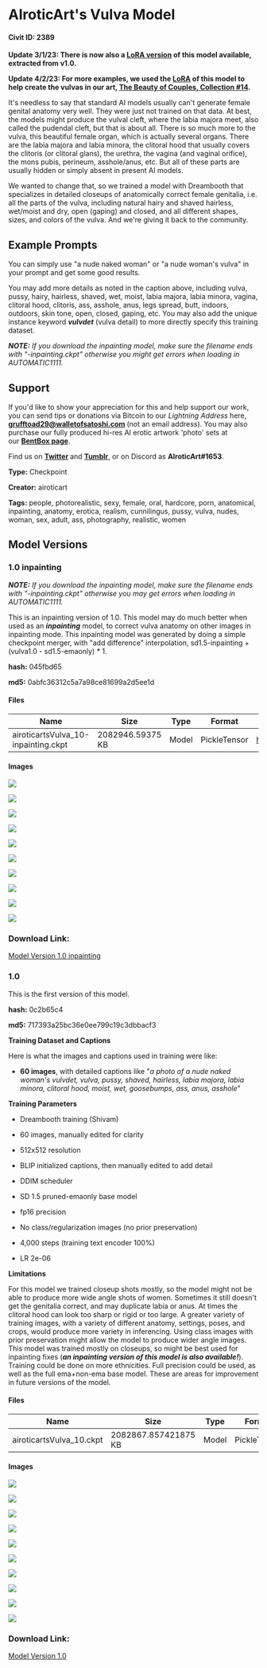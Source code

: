 # AIroticArt's Vulva Model

#### Civit ID: 2389

<p><strong>Update 3/1/23: There is now also a </strong><a target="_blank" rel="ugc" href="https://civitai.com/models/14730/airoticarts-vulva-model-lora"><strong>LoRA version</strong></a><strong> of this model available, extracted from v1.0.</strong></p><p><strong>Update 4/2/23: For more examples, we used the </strong><a target="_blank" rel="ugc" href="https://civitai.com/models/14730/airoticarts-vulva-model-lora"><strong>LoRA</strong></a><strong> of this model to help create the vulvas in our art, </strong><a target="_blank" rel="ugc" href="https://www.reddit.com/user/AIroticArt/comments/129x9ff/the_beauty_of_couples_collection_14_aiassisted/?utm_source=share&amp;utm_medium=web2x&amp;context=3"><strong>The Beauty of Couples, Collection #14</strong></a><strong>.</strong></p><p>It's needless to say that standard AI models usually can't generate female genital anatomy very well. They were just not trained on that data. At best, the models might produce the vulval cleft, where the labia majora meet, also called the pudendal cleft, but that is about all. There is so much more to the vulva, this beautiful female organ, which is actually several organs. There are the labia majora and labia minora, the clitoral hood that usually covers the clitoris (or clitoral glans), the urethra, the vagina (and vaginal orifice), the mons pubis, perineum, asshole/anus, etc. But all of these parts are usually hidden or simply absent in present AI models.</p><p>We wanted to change that, so we trained a model with Dreambooth that specializes in detailed closeups of anatomically correct female genitalia, i.e. all the parts of the vulva, including natural hairy and shaved hairless, wet/moist and dry, open (gaping) and closed, and all different shapes, sizes, and colors of the vulva. And we're giving it back to the community.</p><h2>Example Prompts</h2><p>You can simply use "a nude naked woman" or "a nude woman's vulva" in your prompt and get some good results.</p><p>You may add more details as noted in the caption above, including vulva, pussy, hairy, hairless, shaved, wet, moist, labia majora, labia minora, vagina, clitoral hood, clitoris, ass, asshole, anus, legs spread, butt, indoors, outdoors, skin tone, open, closed, gaping, etc. You may also add the unique instance keyword <strong><em>vulvdet</em></strong> (vulva detail) to more directly specify this training dataset.</p><p><strong><em>NOTE:</em></strong> <em>If you download the inpainting model, make sure the filename ends with "-inpainting.ckpt" otherwise you might get errors when loading in AUTOMATIC1111.</em></p><h2>Support</h2><p>If you'd like to show your appreciation for this and help support our work, you can send tips or donations via Bitcoin to our <em>Lightning Address </em>here, <a target="_blank" rel="ugc" href="mailto:grufftoad29@walletofsatoshi.com"><strong>grufftoad29@walletofsatoshi.com</strong></a><strong> </strong>(not an email address). You may also purchase our fully produced hi-res AI erotic artwork 'photo' sets at our <a target="_blank" rel="ugc" href="https://bentbox.co/airoticart"><strong>BentBox page</strong></a>.</p><p>Find us on <a target="_blank" rel="ugc" href="https://twitter.com/airoticart"><strong>Twitter</strong></a><strong> </strong>and <a target="_blank" rel="ugc" href="https://airoticart.tumblr.com/"><strong>Tumblr</strong></a>, or on Discord as <strong>AIroticArt#1653</strong>.</p>

**Type:** Checkpoint

**Creator:** airoticart

**Tags:** people, photorealistic, sexy, female, oral, hardcore, porn, anatomical, inpainting, anatomy, erotica, realism, cunnilingus, pussy, vulva, nudes, woman, sex, adult, ass, photography, realistic, women

## Model Versions

### 1.0 inpainting

<p><strong><em>NOTE:</em></strong> <em>If you download the inpainting model, make sure the filename ends with "-inpainting.ckpt" otherwise you may get errors when loading in AUTOMATIC1111.</em></p><p>This is an inpainting version of 1.0. This model may do much better when used as an <strong><em>inpainting</em></strong> model, to correct vulva anatomy on other images in inpainting mode. This inpainting model was generated by doing a simple checkpoint merger, with "add difference" interpolation, sd1.5-inpainting + (vulva1.0 - sd1.5-emaonly) * 1.</p><p><strong>hash:</strong> 045fbd65</p><p><strong>md5:</strong> 0abfc36312c5a7a98ce81699a2d5ee1d</p>

#### Files

| Name | Size | Type | Format | Download Url | AutoV1 | AutoV2 | SHA256 | CRC32 | BLAKE3 |
| --- | --- | --- | --- | --- | --- | --- | --- | --- | --- |
| airoticartsVulva_10-inpainting.ckpt | 2082946.59375 KB | Model | PickleTensor | https://civitai.com/api/download/models/2628 | 045FBD65 | 4A2E823863 | 4A2E823863F8FBB9C23ACE4E2F1CE343BB2E7D0E6631E8FAAB9AD58B009396A6 | 2A7040FB | 0BD1E07D56B343BEBA6A78B9F66B794CEFCADCCF685254CB87D7CD9CC72F31C0 |

#### Images

<p><img src="https://image.civitai.com/xG1nkqKTMzGDvpLrqFT7WA/c40f42fe-d311-4848-0217-c1599d34f900/width=450/19410.jpeg" /></p>

<p><img src="https://image.civitai.com/xG1nkqKTMzGDvpLrqFT7WA/a4b591bb-f75a-4f11-7a23-975b78cae100/width=450/19421.jpeg" /></p>

<p><img src="https://image.civitai.com/xG1nkqKTMzGDvpLrqFT7WA/2c2d4c4d-9bd5-4b76-f428-86f4092b7d00/width=450/19420.jpeg" /></p>

<p><img src="https://image.civitai.com/xG1nkqKTMzGDvpLrqFT7WA/8122bd1c-2141-4dec-430a-545c2d111200/width=450/19418.jpeg" /></p>

<p><img src="https://image.civitai.com/xG1nkqKTMzGDvpLrqFT7WA/db10b413-c448-4632-702d-7f8deaee9a00/width=450/19417.jpeg" /></p>

<p><img src="https://image.civitai.com/xG1nkqKTMzGDvpLrqFT7WA/ba6eb59b-6675-4518-1954-2d0cb5cb0900/width=450/19416.jpeg" /></p>

<p><img src="https://image.civitai.com/xG1nkqKTMzGDvpLrqFT7WA/5e2d2de2-3ffb-493e-e388-ac1e5c6bb200/width=450/19415.jpeg" /></p>

<p><img src="https://image.civitai.com/xG1nkqKTMzGDvpLrqFT7WA/f1f63169-447c-4706-0cbe-2deac9713300/width=450/19414.jpeg" /></p>

<p><img src="https://image.civitai.com/xG1nkqKTMzGDvpLrqFT7WA/3cdf7229-4d80-48bb-94d8-fdf24c1de600/width=450/19413.jpeg" /></p>

<p><img src="https://image.civitai.com/xG1nkqKTMzGDvpLrqFT7WA/fc98f51b-4192-4952-e74b-e4fd9dcfcd00/width=450/19412.jpeg" /></p>

### Download Link:

[Model Version 1.0 inpainting](https://civitai.com/api/download/models/2628)

### 1.0

<p>This is the first version of this model.</p><p><strong>hash:</strong> 0c2b65c4</p><p><strong>md5:</strong> 717393a25bc36e0ee799c19c3dbbacf3</p><p><strong>Training Dataset and Captions</strong></p><p>Here is what the images and captions used in training were like:</p><ul><li><p><strong>60 images</strong>, with detailed captions like "<em>a photo of a nude naked woman's vulvdet, vulva, pussy, shaved, hairless, labia majora, labia minora, clitoral hood, moist, wet, goosebumps, ass, anus, asshole</em>"</p></li></ul><p><strong>Training Parameters</strong></p><ul><li><p>Dreambooth training (Shivam)</p></li><li><p>60 images, manually edited for clarity</p></li><li><p>512x512 resolution</p></li><li><p>BLIP initialized captions, then manually edited to add detail</p></li><li><p>DDIM scheduler</p></li><li><p>SD 1.5 pruned-emaonly base model</p></li><li><p>fp16 precision</p></li><li><p>No class/regularization images (no prior preservation)</p></li><li><p>4,000 steps (training text encoder 100%)</p></li><li><p>LR 2e-06</p></li></ul><p><strong>Limitations</strong></p><p>For this model we trained closeup shots mostly, so the model might not be able to produce more wide angle shots of women. Sometimes it still doesn't get the genitalia correct, and may duplicate labia or anus. At times the clitoral hood can look too sharp or rigid or too large. A greater variety of training images, with a variety of different anatomy, settings, poses, and crops, would produce more variety in inferencing. Using class images with prior preservation might allow the model to produce wider angle images. This model was trained mostly on closeups, so might be best used for inpainting fixes (<strong><em>an inpainting version of this model is also available!</em></strong>). Training could be done on more ethnicities. Full precision could be used, as well as the full ema+non-ema base model. These are areas for improvement in future versions of the model.</p>

#### Files

| Name | Size | Type | Format | Download Url | AutoV1 | AutoV2 | SHA256 | CRC32 | BLAKE3 |
| --- | --- | --- | --- | --- | --- | --- | --- | --- | --- |
| airoticartsVulva_10.ckpt | 2082867.857421875 KB | Model | PickleTensor | https://civitai.com/api/download/models/2629 | 0C2B65C4 | 7695EF4F71 | 7695EF4F71EB4C0AABF3D3B969E5A9D2FE97DDB3796CEED3BB6217B0DE103EEF | 1F736B8C | 94ADD061D64F5E6044251BDDF2641D9A9BD71EA85D8CE84A07D13CBA08612486 |

#### Images

<p><img src="https://image.civitai.com/xG1nkqKTMzGDvpLrqFT7WA/75932f4f-3bbc-4471-12e3-ebbd23b5ae00/width=450/19433.jpeg" /></p>

<p><img src="https://image.civitai.com/xG1nkqKTMzGDvpLrqFT7WA/47701052-357a-48f0-74d2-3e5dcbeb7400/width=450/19432.jpeg" /></p>

<p><img src="https://image.civitai.com/xG1nkqKTMzGDvpLrqFT7WA/da340984-b150-47e6-0b95-de8a397b6700/width=450/19431.jpeg" /></p>

<p><img src="https://image.civitai.com/xG1nkqKTMzGDvpLrqFT7WA/32343ed8-41ad-46af-86b8-b9198c115c00/width=450/19430.jpeg" /></p>

<p><img src="https://image.civitai.com/xG1nkqKTMzGDvpLrqFT7WA/5368ea86-0db8-4ae9-80bc-be07ec3c9f00/width=450/19428.jpeg" /></p>

<p><img src="https://image.civitai.com/xG1nkqKTMzGDvpLrqFT7WA/fda66ad1-eef8-41ab-fe14-bfee3fe30a00/width=450/19427.jpeg" /></p>

<p><img src="https://image.civitai.com/xG1nkqKTMzGDvpLrqFT7WA/341447e7-5a97-4928-c59e-3e7c2b0dbc00/width=450/19426.jpeg" /></p>

<p><img src="https://image.civitai.com/xG1nkqKTMzGDvpLrqFT7WA/10cb4152-3d32-4379-923d-8841e8672300/width=450/19425.jpeg" /></p>

<p><img src="https://image.civitai.com/xG1nkqKTMzGDvpLrqFT7WA/9527743e-1ab1-4e70-4a8b-ea1dc9dfc400/width=450/19424.jpeg" /></p>

<p><img src="https://image.civitai.com/xG1nkqKTMzGDvpLrqFT7WA/876dc5f2-08a6-401f-de1d-0c6b517ce900/width=450/19423.jpeg" /></p>

### Download Link:

[Model Version 1.0](https://civitai.com/api/download/models/2629)

